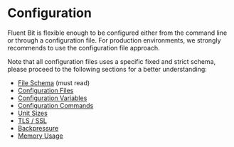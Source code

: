 # Configuration

Fluent Bit is flexible enough to be configured either from the command line or through a configuration file. For production environments, we strongly recommends to use the configuration file approach.

Note that all configuration files uses a specific fixed and strict schema, please proceed to the following sections for a better understanding:

- [File Schema](schema.md) (must read)
- [Configuration Files](file.md)
- [Configuration Variables](variables.md)
- [Configuration Commands](commands.md)
- [Unit Sizes](unit_sizes.md)
- [TLS / SSL](tls_ssl.md)
- [Backpressure](backpressure.md)
- [Memory Usage](memory_usage.md)
